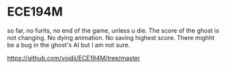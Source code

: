 # ECE194M
so far, no furits, no end of the game, unless u die. The score of the ghost is not changing. No dying animation. No saving highest score. There mighht be a bug in the ghost's AI but I am not sure. 

https://github.com/voidii/ECE194M/tree/master